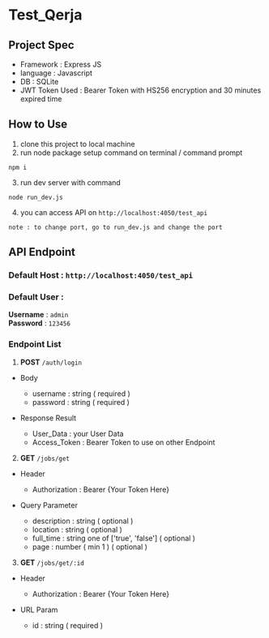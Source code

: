 # Test_Qerja

## Project Spec

- Framework : Express JS
- language : Javascript
- DB : SQLite
- JWT Token Used : Bearer Token with HS256 encryption and 30 minutes expired time

## How to Use

1. clone this project to local machine
2. run node package setup command on terminal / command prompt

```
npm i
```

3. run dev server with command

```
node run_dev.js
```

4. you can access API on `http://localhost:4050/test_api`

```
note : to change port, go to run_dev.js and change the port
```

## API Endpoint

### Default Host : `http://localhost:4050/test_api`
### Default User :
**Username** : `admin` 
<br />
**Password** : `123456`

### Endpoint List
1. **POST** `/auth/login`

- Body
  - username : string ( required ) 
  - password : string ( required )

- Response Result
  - User_Data : your User Data
  - Access_Token : Bearer Token to use on other Endpoint

2. **GET** `/jobs/get`

- Header
  - Authorization : Bearer {Your Token Here}

- Query Parameter
  - description : string ( optional )
  - location : string ( optional )
  - full_time : string one of ['true', 'false'] ( optional )
  - page : number ( min 1 ) ( optional )

3. **GET** `/jobs/get/:id`

- Header
  - Authorization : Bearer {Your Token Here}

- URL Param
  - id : string ( required )
